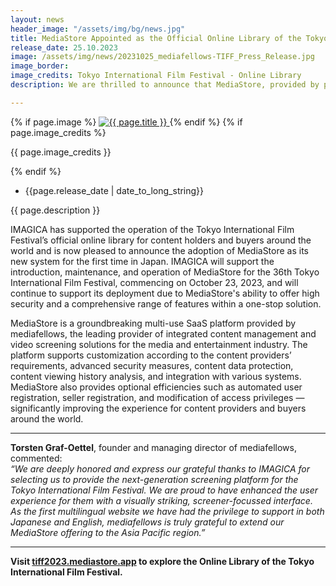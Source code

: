 ```yaml
---
layout: news
header_image: "/assets/img/bg/news.jpg"
title: MediaStore Appointed as the Official Online Library of the Tokyo International Film Festival
release_date: 25.10.2023
image: /assets/img/news/20231025_mediafellows-TIFF_Press_Release.jpg
image_border:
image_credits: Tokyo International Film Festival - Online Library
description: We are thrilled to announce that MediaStore, provided by proud partners of IMAGICA Entertainment Media Service Corporation, mediafellows, has been selected as the official online library of the 36th Tokyo International Film Festival.

---
```


<div class="row">
    <div class="col-xl-4 col-lg-4 col-md-12">
        <div class="s-details-img mb-30">
          {% if page.image %}
          <a href="{{ page.image }}" class="view">
            <img src="{{ page.image }}" alt="{{ page.title }}">  
          </a>
          {% endif %}
          {% if page.image_credits %}
          <p>{{ page.image_credits }}</p>
          {% endif %}
        </div>
    </div>
    <div class="col-xl-8 col-lg-8 col-md-12">
        <div class="service-details mb-40">
          <div class="meta-info">
              <ul>
                  <li class="posts-time">{{page.release_date | date_to_long_string}}</li>
              </ul>
          </div>
          <p>{{ page.description }}</p>
          <p>
IMAGICA has supported the operation of the Tokyo International Film Festival’s official online library for content holders and buyers around the world and is now pleased to announce the adoption of MediaStore as its new system for the first time in Japan. IMAGICA will support the introduction, maintenance, and operation of MediaStore for the 36th Tokyo International Film Festival, commencing on October 23, 2023, and will continue to support its deployment due to MediaStore's ability to offer high security and a comprehensive range of features within a one-stop solution.
          </p>          
        </div>
    </div>
</div>
<div class="row">
    <div class="col-xl-12 col-lg-12">
        <div class="service-details mb-40">
          <p>
MediaStore is a groundbreaking multi-use SaaS platform provided by mediafellows, the leading provider of integrated content management and video screening solutions for the media and entertainment industry. The platform supports customization according to the content providers’ requirements, advanced security measures, content data protection, content viewing history analysis, and integration with various systems. MediaStore also provides optional efficiencies such as automated user registration, seller registration, and modification of access privileges — significantly improving the experience for content providers and buyers around the world. 
          </p>
<hr>
          <p>  			  
<strong>Torsten Graf-Oettel</strong>, founder and managing director of mediafellows, commented:<br><i>“We are deeply honored and express our grateful thanks to IMAGICA for selecting us to provide the next-generation screening platform for the Tokyo International Film Festival. We are proud to have enhanced the user experience for them with a visually striking, screener-focussed interface. As the first multilingual website we have had the privilege to support in both Japanese and English, mediafellows is truly grateful to extend our MediaStore offering to the Asia Pacific region.”</i>
          </p>
<hr>
          <p>
<strong>Visit <a href="https://tiff2023.mediastore.app/" target="blank">tiff2023.mediastore.app</a> to explore the Online Library  of the Tokyo International Film Festival.</strong>
        </p>
        </div>
    </div>
</div>
